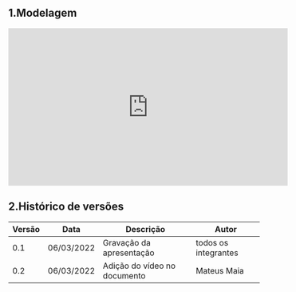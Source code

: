 ## 1.Modelagem

<center>

<iframe width="560" height="315" src="https://www.youtube.com/embed/ko-qI6IBdJk" title="YouTube video player" frameborder="0" allow="accelerometer; autoplay; clipboard-write; encrypted-media; gyroscope; picture-in-picture" allowfullscreen></iframe>

</center>

## 2.Histórico de versões

<center>

| Versão | Data       | Descrição                                           | Autor        |
| ------ | ---------- | --------------------------------------------------- | ------------ |
| 0.1    | 06/03/2022 | Gravação da apresentação | todos os integrantes |
| 0.2    | 06/03/2022 | Adição do vídeo no documento| Mateus Maia |



</center>
